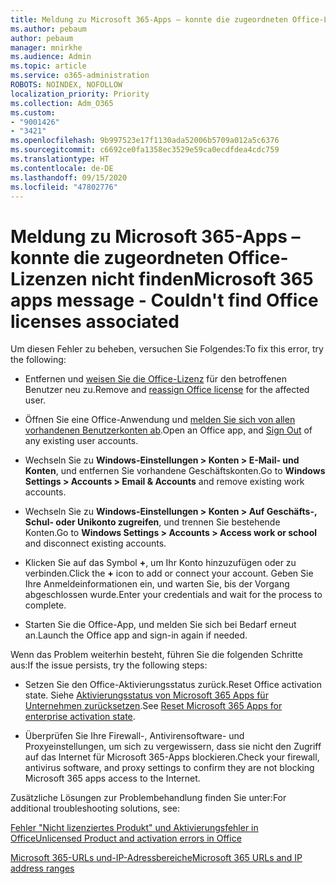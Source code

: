 ```yaml
---
title: Meldung zu Microsoft 365-Apps – konnte die zugeordneten Office-Lizenzen nicht finden
ms.author: pebaum
author: pebaum
manager: mnirkhe
ms.audience: Admin
ms.topic: article
ms.service: o365-administration
ROBOTS: NOINDEX, NOFOLLOW
localization_priority: Priority
ms.collection: Adm_O365
ms.custom:
- "9001426"
- "3421"
ms.openlocfilehash: 9b997523e17f1130ada52006b5709a012a5c6376
ms.sourcegitcommit: c6692ce0fa1358ec3529e59ca0ecdfdea4cdc759
ms.translationtype: HT
ms.contentlocale: de-DE
ms.lasthandoff: 09/15/2020
ms.locfileid: "47802776"
---
```

# <a name="microsoft-365-apps-message---couldnt-find-office-licenses-associated"></a><span data-ttu-id="41762-102">Meldung zu Microsoft 365-Apps – konnte die zugeordneten Office-Lizenzen nicht finden</span><span class="sxs-lookup"><span data-stu-id="41762-102">Microsoft 365 apps message - Couldn't find Office licenses associated</span></span>

<span data-ttu-id="41762-103">Um diesen Fehler zu beheben, versuchen Sie Folgendes:</span><span class="sxs-lookup"><span data-stu-id="41762-103">To fix this error, try the following:</span></span>

- <span data-ttu-id="41762-104">Entfernen und [weisen Sie die Office-Lizenz](https://docs.microsoft.com/microsoft-365/admin/manage/assign-licenses-to-users) für den betroffenen Benutzer neu zu.</span><span class="sxs-lookup"><span data-stu-id="41762-104">Remove and [reassign Office license](https://docs.microsoft.com/microsoft-365/admin/manage/assign-licenses-to-users) for the affected user.</span></span>

- <span data-ttu-id="41762-105">Öffnen Sie eine Office-Anwendung und [melden Sie sich von allen vorhandenen Benutzerkonten ab](https://support.office.com/article/sign-out-of-office-5a20dc11-47e9-4b6f-945d-478cb6d92071).</span><span class="sxs-lookup"><span data-stu-id="41762-105">Open an Office app, and [Sign Out](https://support.office.com/article/sign-out-of-office-5a20dc11-47e9-4b6f-945d-478cb6d92071) of any existing user accounts.</span></span>

- <span data-ttu-id="41762-106">Wechseln Sie zu **Windows-Einstellungen > Konten > E-Mail- und Konten**, und entfernen Sie vorhandene Geschäftskonten.</span><span class="sxs-lookup"><span data-stu-id="41762-106">Go to **Windows Settings > Accounts > Email & Accounts** and remove existing work accounts.</span></span>

- <span data-ttu-id="41762-107">Wechseln Sie zu **Windows-Einstellungen > Konten > Auf Geschäfts-, Schul- oder Unikonto zugreifen**, und trennen Sie bestehende Konten.</span><span class="sxs-lookup"><span data-stu-id="41762-107">Go to **Windows Settings > Accounts > Access work or school** and disconnect existing accounts.</span></span>

- <span data-ttu-id="41762-108">Klicken Sie auf das Symbol **+**, um Ihr Konto hinzuzufügen oder zu verbinden.</span><span class="sxs-lookup"><span data-stu-id="41762-108">Click the **+** icon to add or connect your account.</span></span> <span data-ttu-id="41762-109">Geben Sie Ihre Anmeldeinformationen ein, und warten Sie, bis der Vorgang abgeschlossen wurde.</span><span class="sxs-lookup"><span data-stu-id="41762-109">Enter your credentials and wait for the process to complete.</span></span>

- <span data-ttu-id="41762-110">Starten Sie die Office-App, und melden Sie sich bei Bedarf erneut an.</span><span class="sxs-lookup"><span data-stu-id="41762-110">Launch the Office app and sign-in again if needed.</span></span>

<span data-ttu-id="41762-111">Wenn das Problem weiterhin besteht, führen Sie die folgenden Schritte aus:</span><span class="sxs-lookup"><span data-stu-id="41762-111">If the issue persists, try the following steps:</span></span>

- <span data-ttu-id="41762-112">Setzen Sie den Office-Aktivierungsstatus zurück.</span><span class="sxs-lookup"><span data-stu-id="41762-112">Reset Office activation state.</span></span> <span data-ttu-id="41762-113">Siehe [Aktivierungsstatus von Microsoft 365 Apps für Unternehmen zurücksetzen](https://docs.microsoft.com/office365/troubleshoot/activation/reset-office-365-proplus-activation-state).</span><span class="sxs-lookup"><span data-stu-id="41762-113">See [Reset Microsoft 365 Apps for enterprise activation state](https://docs.microsoft.com/office365/troubleshoot/activation/reset-office-365-proplus-activation-state).</span></span>

- <span data-ttu-id="41762-114">Überprüfen Sie Ihre Firewall-, Antivirensoftware- und Proxyeinstellungen, um sich zu vergewissern, dass sie nicht den Zugriff auf das Internet für Microsoft 365-Apps blockieren.</span><span class="sxs-lookup"><span data-stu-id="41762-114">Check your firewall, antivirus software, and proxy settings to confirm they are not blocking Microsoft 365 apps access to the Internet.</span></span> 

<span data-ttu-id="41762-115">Zusätzliche Lösungen zur Problembehandlung finden Sie unter:</span><span class="sxs-lookup"><span data-stu-id="41762-115">For additional troubleshooting solutions, see:</span></span>

[<span data-ttu-id="41762-116">Fehler "Nicht lizenziertes Produkt" und Aktivierungsfehler in Office</span><span class="sxs-lookup"><span data-stu-id="41762-116">Unlicensed Product and activation errors in Office</span></span>](https://support.office.com/Article/0d23d3c0-c19c-4b2f-9845-5344fedc4380?wt.mc_id=Alchemy_ClientDIA)

[<span data-ttu-id="41762-117">Microsoft 365-URLs und-IP-Adressbereiche</span><span class="sxs-lookup"><span data-stu-id="41762-117">Microsoft 365 URLs and IP address ranges</span></span>](https://docs.microsoft.com/office365/enterprise/urls-and-ip-address-ranges)
